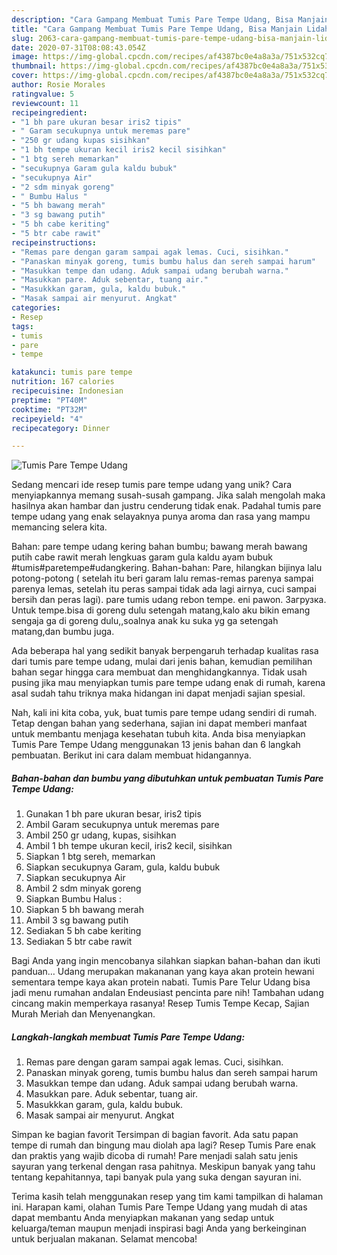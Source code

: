 ```yaml
---
description: "Cara Gampang Membuat Tumis Pare Tempe Udang, Bisa Manjain Lidah"
title: "Cara Gampang Membuat Tumis Pare Tempe Udang, Bisa Manjain Lidah"
slug: 2063-cara-gampang-membuat-tumis-pare-tempe-udang-bisa-manjain-lidah
date: 2020-07-31T08:08:43.054Z
image: https://img-global.cpcdn.com/recipes/af4387bc0e4a8a3a/751x532cq70/tumis-pare-tempe-udang-foto-resep-utama.jpg
thumbnail: https://img-global.cpcdn.com/recipes/af4387bc0e4a8a3a/751x532cq70/tumis-pare-tempe-udang-foto-resep-utama.jpg
cover: https://img-global.cpcdn.com/recipes/af4387bc0e4a8a3a/751x532cq70/tumis-pare-tempe-udang-foto-resep-utama.jpg
author: Rosie Morales
ratingvalue: 5
reviewcount: 11
recipeingredient:
- "1 bh pare ukuran besar iris2 tipis"
- " Garam secukupnya untuk meremas pare"
- "250 gr udang kupas sisihkan"
- "1 bh tempe ukuran kecil iris2 kecil sisihkan"
- "1 btg sereh memarkan"
- "secukupnya Garam gula kaldu bubuk"
- "secukupnya Air"
- "2 sdm minyak goreng"
- " Bumbu Halus "
- "5 bh bawang merah"
- "3 sg bawang putih"
- "5 bh cabe keriting"
- "5 btr cabe rawit"
recipeinstructions:
- "Remas pare dengan garam sampai agak lemas. Cuci, sisihkan."
- "Panaskan minyak goreng, tumis bumbu halus dan sereh sampai harum"
- "Masukkan tempe dan udang. Aduk sampai udang berubah warna."
- "Masukkan pare. Aduk sebentar, tuang air."
- "Masukkkan garam, gula, kaldu bubuk."
- "Masak sampai air menyurut. Angkat"
categories:
- Resep
tags:
- tumis
- pare
- tempe

katakunci: tumis pare tempe 
nutrition: 167 calories
recipecuisine: Indonesian
preptime: "PT40M"
cooktime: "PT32M"
recipeyield: "4"
recipecategory: Dinner

---
```



![Tumis Pare Tempe Udang](https://img-global.cpcdn.com/recipes/af4387bc0e4a8a3a/751x532cq70/tumis-pare-tempe-udang-foto-resep-utama.jpg)

Sedang mencari ide resep tumis pare tempe udang yang unik? Cara menyiapkannya memang susah-susah gampang. Jika salah mengolah maka hasilnya akan hambar dan justru cenderung tidak enak. Padahal tumis pare tempe udang yang enak selayaknya punya aroma dan rasa yang mampu memancing selera kita.

Bahan: pare tempe udang kering bahan bumbu; bawang merah bawang putih cabe rawit merah lengkuas garam gula kaldu ayam bubuk #tumis#paretempe#udangkering. Bahan-bahan: Pare, hilangkan bijinya lalu potong-potong ( setelah itu beri garam lalu remas-remas parenya sampai parenya lemas, setelah itu peras sampai tidak ada lagi airnya, cuci sampai bersih dan peras lagi). pare tumis udang rebon tempe. eni pawon. Загрузка. Untuk tempe.bisa di goreng dulu setengah matang,kalo aku bikin emang sengaja ga di goreng dulu,,soalnya anak ku suka yg ga setengah matang,dan bumbu juga.

Ada beberapa hal yang sedikit banyak berpengaruh terhadap kualitas rasa dari tumis pare tempe udang, mulai dari jenis bahan, kemudian pemilihan bahan segar hingga cara membuat dan menghidangkannya. Tidak usah pusing jika mau menyiapkan tumis pare tempe udang enak di rumah, karena asal sudah tahu triknya maka hidangan ini dapat menjadi sajian spesial.


Nah, kali ini kita coba, yuk, buat tumis pare tempe udang sendiri di rumah. Tetap dengan bahan yang sederhana, sajian ini dapat memberi manfaat untuk membantu menjaga kesehatan tubuh kita. Anda bisa menyiapkan Tumis Pare Tempe Udang menggunakan 13 jenis bahan dan 6 langkah pembuatan. Berikut ini cara dalam membuat hidangannya.

<!--inarticleads1-->

##### Bahan-bahan dan bumbu yang dibutuhkan untuk pembuatan Tumis Pare Tempe Udang:

1. Gunakan 1 bh pare ukuran besar, iris2 tipis
1. Ambil  Garam secukupnya untuk meremas pare
1. Ambil 250 gr udang, kupas, sisihkan
1. Ambil 1 bh tempe ukuran kecil, iris2 kecil, sisihkan
1. Siapkan 1 btg sereh, memarkan
1. Siapkan secukupnya Garam, gula, kaldu bubuk
1. Siapkan secukupnya Air
1. Ambil 2 sdm minyak goreng
1. Siapkan  Bumbu Halus :
1. Siapkan 5 bh bawang merah
1. Ambil 3 sg bawang putih
1. Sediakan 5 bh cabe keriting
1. Sediakan 5 btr cabe rawit


Bagi Anda yang ingin mencobanya silahkan siapkan bahan-bahan dan ikuti panduan… Udang merupakan makananan yang kaya akan protein hewani sementara tempe kaya akan protein nabati. Tumis Pare Telur Udang bisa jadi menu rumahan andalan Endeusiast pencinta pare nih! Tambahan udang cincang makin memperkaya rasanya! Resep Tumis Tempe Kecap, Sajian Murah Meriah dan Menyenangkan. 

<!--inarticleads2-->

##### Langkah-langkah membuat Tumis Pare Tempe Udang:

1. Remas pare dengan garam sampai agak lemas. Cuci, sisihkan.
1. Panaskan minyak goreng, tumis bumbu halus dan sereh sampai harum
1. Masukkan tempe dan udang. Aduk sampai udang berubah warna.
1. Masukkan pare. Aduk sebentar, tuang air.
1. Masukkkan garam, gula, kaldu bubuk.
1. Masak sampai air menyurut. Angkat


Simpan ke bagian favorit Tersimpan di bagian favorit. Ada satu papan tempe di rumah dan bingung mau diolah apa lagi? Resep Tumis Pare enak dan praktis yang wajib dicoba di rumah! Pare menjadi salah satu jenis sayuran yang terkenal dengan rasa pahitnya. Meskipun banyak yang tahu tentang kepahitannya, tapi banyak pula yang suka dengan sayuran ini. 

Terima kasih telah menggunakan resep yang tim kami tampilkan di halaman ini. Harapan kami, olahan Tumis Pare Tempe Udang yang mudah di atas dapat membantu Anda menyiapkan makanan yang sedap untuk keluarga/teman maupun menjadi inspirasi bagi Anda yang berkeinginan untuk berjualan makanan. Selamat mencoba!
